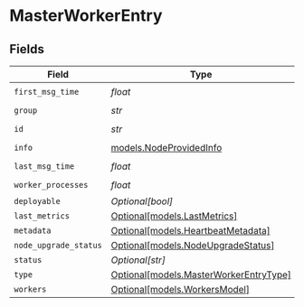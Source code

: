 # MasterWorkerEntry


## Fields

| Field                                                                        | Type                                                                         | Required                                                                     | Description                                                                  |
| ---------------------------------------------------------------------------- | ---------------------------------------------------------------------------- | ---------------------------------------------------------------------------- | ---------------------------------------------------------------------------- |
| `first_msg_time`                                                             | *float*                                                                      | :heavy_check_mark:                                                           | N/A                                                                          |
| `group`                                                                      | *str*                                                                        | :heavy_check_mark:                                                           | N/A                                                                          |
| `id`                                                                         | *str*                                                                        | :heavy_check_mark:                                                           | N/A                                                                          |
| `info`                                                                       | [models.NodeProvidedInfo](../models/nodeprovidedinfo.md)                     | :heavy_check_mark:                                                           | N/A                                                                          |
| `last_msg_time`                                                              | *float*                                                                      | :heavy_check_mark:                                                           | N/A                                                                          |
| `worker_processes`                                                           | *float*                                                                      | :heavy_check_mark:                                                           | N/A                                                                          |
| `deployable`                                                                 | *Optional[bool]*                                                             | :heavy_minus_sign:                                                           | N/A                                                                          |
| `last_metrics`                                                               | [Optional[models.LastMetrics]](../models/lastmetrics.md)                     | :heavy_minus_sign:                                                           | N/A                                                                          |
| `metadata`                                                                   | [Optional[models.HeartbeatMetadata]](../models/heartbeatmetadata.md)         | :heavy_minus_sign:                                                           | N/A                                                                          |
| `node_upgrade_status`                                                        | [Optional[models.NodeUpgradeStatus]](../models/nodeupgradestatus.md)         | :heavy_minus_sign:                                                           | N/A                                                                          |
| `status`                                                                     | *Optional[str]*                                                              | :heavy_minus_sign:                                                           | N/A                                                                          |
| `type`                                                                       | [Optional[models.MasterWorkerEntryType]](../models/masterworkerentrytype.md) | :heavy_minus_sign:                                                           | N/A                                                                          |
| `workers`                                                                    | [Optional[models.WorkersModel]](../models/workersmodel.md)                   | :heavy_minus_sign:                                                           | N/A                                                                          |